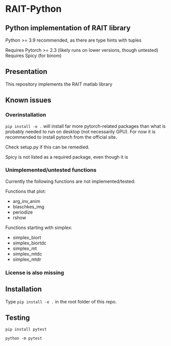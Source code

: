 # RAIT-Python
## Python implementation of RAIT library
Python >= 3.9 recommended, as there are type hints with tuples

Requires Pytorch >= 2.3 (likely runs on lower versions, though untested)
Requires Spicy (for binom)

## Presentation

This repository implements the RAIT matlab library

## Known issues
### Overinstallation
`pip install -e .` will install far more pytorch-related packages than what is probably needed to run on desktop (not necessarily GPU). For now it is recommended to install pytorch from the official site.

Check setup.py if this can be remedied.

Spicy is not listed as a required package, even though it is
### Unimplemented/untested functions
Currently the following functions are not implemented/tested:

Functions that plot:
- arg_inv_anim
- blaschkes_img
- periodize
- rshow

Functions starting with simplex:
- simplex_biort
- simplex_biortdc
- simplex_mt
- simplex_mtdc
- simplex_mtdr

### License is also missing

## Installation

Type `pip install -e .` in the root folder of this repo.

## Testing

`pip install pytest`

`python -m pytest`




